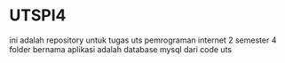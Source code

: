 # UTSPI4
ini adalah repository untuk tugas uts pemrograman internet 2 semester 4
folder bernama aplikasi adalah database mysql dari code uts
